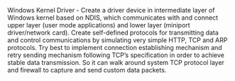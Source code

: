 Windows Kernel Driver - Create a driver device in intermediate layer of Windows kernel based on NDIS, 
which communicates with and connect upper layer (user mode applications) and lower layer (miniport driver/network card).
Create self-defined protocols for transmitting data and control communications by simulating very simple HTTP, TCP and ARP protocols. 
Try best to implement connection establishing mechanism and retry sending mechanism following TCP’s specification in order to achieve stable data transmission.
So it can walk around system TCP protocol layer and firewall to capture and send custom data packets.
